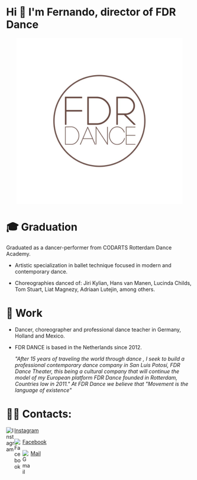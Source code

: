 # Hi 👋 I'm Fernando, director of FDR Dance
<p align="center">
<img alt="FDR" title="FDR" src="./FDR Logo.jpeg" width="450">
</p>

# 🎓 Graduation
Graduated as a dancer-performer from CODARTS Rotterdam Dance Academy. 
 
   - Artistic specialization in ballet technique focused in modern and contemporary dance.

   - Choreographies danced of: Jiri Kylian, Hans van Manen, Lucinda Childs, Tom Stuart, Liat Magnezy, Adriaan Lutejin, among others.

# 💼 Work
- Dancer, choreographer and professional dance teacher in Germany, Holland and Mexico. 

- FDR DANCE is based in the Netherlands since 2012.

   *"After 15 years of traveling the world through dance , I seek to build a professional contemporary dance company in San Luis Potosí, FDR Dance Theater, this being a cultural company that will continue the model of my European platform FDR Dance founded in Rotterdam, Countries low in 2011."
At FDR Dance we believe that "Movement is the language of existence"*

# ✍🏻 Contacts:
<a href="https://www.instagram.com/FDRDance/">
  <img align="left" alt="Instagram" width="22px" src="https://cdn.jsdelivr.net/npm/simple-icons@v3/icons/instagram.svg" />
  <span>Instagram</span>
</a> <p></p>
<a href="https://www.facebook.com/fdrdancecompany/">
  <img align="left" alt="Facebook" width="22px" src="https://cdn.jsdelivr.net/npm/simple-icons@v3/icons/facebook.svg" />
  <span>Facebook</span>
</a><p></p>
<a href="mailto:fdrdance@gmail.com">
  <img align="left" alt="Gmail" width="22px" src="https://cdn.jsdelivr.net/npm/simple-icons@v3/icons/gmail.svg" />
  <span>Mail</span>
</a><p></p>


